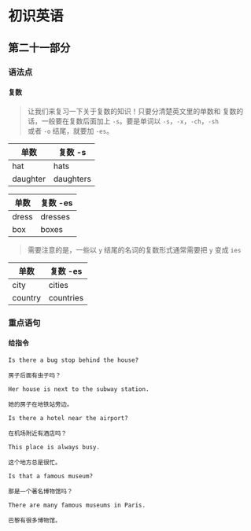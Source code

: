 # 初识英语

## 第二十一部分

### 语法点

#### 复数

> 让我们来复习一下关于复数的知识！只要分清楚英文里的单数和
> 复数的话，一般要在复数后面加上 `-s`。要是单词以 `-s`，`-x`，`-ch`，`-sh`  
> 或者 `-o` 结尾，就要加 `-es`。

| 单数     | 复数 -s   |
| -------- | --------- |
| hat      | hats      |
| daughter | daughters |

| 单数  | 复数 -es |
| ----- | -------- |
| dress | dresses  |
| box   | boxes    |

> 需要注意的是，一些以 `y` 结尾的名词的复数形式通常需要把 `y` 变成 `ies`

| 单数    | 复数 -es  |
| ------- | --------- |
| city    | cities    |
| country | countries |

### 重点语句

#### 给指令

```text
Is there a bug stop behind the house?

房子后面有虫子吗？
```

```text
Her house is next to the subway station.

她的房子在地铁站旁边。
```

```text
Is there a hotel near the airport?

在机场附近有酒店吗？
```

```text
This place is always busy.

这个地方总是很忙。
```

```text
Is that a famous museum?

那是一个著名博物馆吗？
```

```text
There are many famous museums in Paris.

巴黎有很多博物馆。
```
